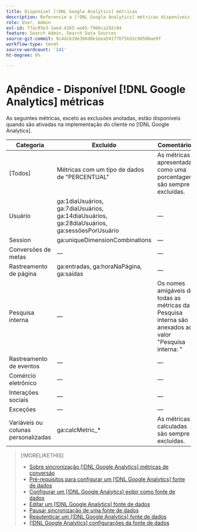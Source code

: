 ```yaml
---
title: Disponível [!DNL Google Analytics] métricas
description: Referencie a [!DNL Google Analytics] métricas disponíveis para fontes de dados.
role: User, Admin
exl-id: f7ac93e3-1aed-4165-ae65-7966ca192c84
feature: Search Admin, Search Data Sources
source-git-commit: 9c4dcb19e386d8e1eea541776f5b92c9d500ae9f
workflow-type: tm+mt
source-wordcount: '141'
ht-degree: 0%

---
```


# Apêndice - Disponível [!DNL Google Analytics] métricas

As seguintes métricas, exceto as exclusões anotadas, estão disponíveis quando são ativadas na implementação do cliente no [!DNL Google Analytics].

<!-- Notes as FYI to self:
>[!NOTE]
>
>* For some of these metrics, [!DNL Google] assigns the friendly name, and the name is consistent. For some metrics, the advertiser assigns the friendly name in [!DNL Google Analytics], and the name has a dynamic value.
>* Some metrics are assigned at the property level, and others are assigned at the view level.
-->

| Categoria | Excluído | Comentários |
| ---- | ---- | ---- |
| \[Todos\] | Métricas com um tipo de dados de &quot;PERCENTUAL&quot; | As métricas apresentadas como uma porcentagem são sempre excluídas. |
| Usuário | ga:1diaUsuários, ga:7diaUsuários, ga:14diaUsuários, ga:28diaUsuários, ga:sessõesPorUsuário | — |
| Session | ga:uniqueDimensionCombinations | — |
| Conversões de metas | — | — |
| Rastreamento de página | ga:entradas, ga:horaNaPágina, ga:saídas | — |
| Pesquisa interna | — | Os nomes amigáveis de todas as métricas da Pesquisa interna são anexados ao valor &quot;Pesquisa interna: &quot; |
| Rastreamento de eventos | — | — |
| Comércio eletrônico | — | — |
| Interações sociais | — | — |
| Exceções | — | — |
| Variáveis ou colunas personalizadas | ga:calcMetric_* | As métricas calculadas são sempre excluídas. |

>[!MORELIKETHIS]
>
>* [Sobre sincronização [!DNL Google Analytics] métricas de conversão](data-source-about.md)
>* [Pré-requisitos para configurar um [!DNL Google Analytics] fonte de dados](data-source-prerequisites.md)
>* [Configurar um [!DNL Google Analytics] exibir como fonte de dados](data-source-configure.md)
>* [Editar um [!DNL Google Analytics] fonte de dados](data-source-edit.md)
>* [Pausar sincronização de uma fonte de dados](data-source-pause.md)
>* [Reautenticar um [!DNL Google Analytics] fonte de dados](data-source-reauthenticate.md)
>* [[!DNL Google Analytics] configurações da fonte de dados](data-source-settings.md)
